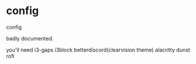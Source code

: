 # config
config

badly documented. 

you'll need 
i3-gaps
i3block
betterdiscord(clearvision theme)
alacritty
dunst
rofi 
